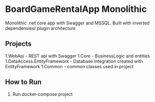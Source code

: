# BoardGameRentalApp Monolithic
Monolithic .net core app with Swagger and MSSQL.
Built with inverted dependensies/ plugin architecture
## Projects
1.WebApi - REST api with Swagger
1.Core - BusinessLogic and entities
1.DataAccess.EntityFramework - Database integration created with EntityFramework
1.Common - common classes used in project
   
## How to Run
1. Run docker-compose project
